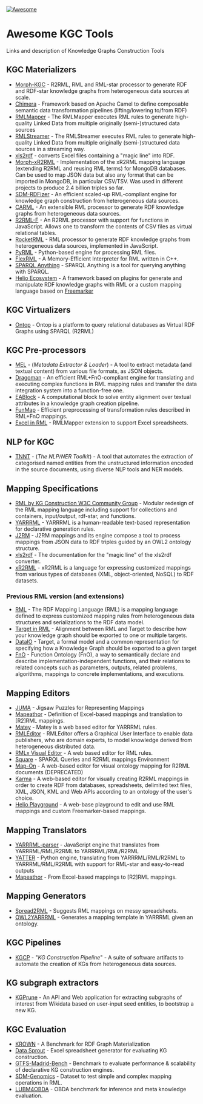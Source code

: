 [![Awesome](https://awesome.re/badge.svg)](https://github.com//kg-construct/awesome-kgc-tools) 

# Awesome KGC Tools

Links and description of Knowledge Graphs Construction Tools

## KGC Materializers
* [Morph-KGC](https://github.com/oeg-upm/morph-kgc) - R2RML, RML and RML-star processor to generate RDF and RDF-star knowledge graphs from heterogeneous data sources at scale.
* [Chimera](https://github.com/cefriel/chimera) - Framework based on Apache Camel to define composable semantic data transformation pipelines (lifting/lowering to/from RDF)
* [RMLMapper](https://github.com/RMLio/rmlmapper-java/) - The RMLMapper executes RML rules to generate high-quality Linked Data from multiple originally (semi-)structured data sources 
* [RMLStreamer](https://github.com/RMLio/RMLStreamer/) - The RMLStreamer executes RML rules to generate high-quality Linked Data from multiple originally (semi-)structured data sources in a streaming way. 
* [xls2rdf](https://github.com/sparna-git/xls2rdf) - converts Excel files containing a "magic line" into RDF.
* [Morph-xR2RML](https://github.com/frmichel/morph-xr2rml/) - Implementation of the xR2RML mapping language (extending R2RML and reusing RML terms) for MongoDB databases. Can be used to map JSON data but also any format that can be imported in MongoDB, in particular CSV/TSV. Was used in different projects to produce 2.4 billion triples so far.
* [SDM-RDFizer](https://github.com/SDM-TIB/SDM-RDFizer) - An efficient scaled-up RML-compliant engine for knowledge graph construction from heterogeneous data sources.
* [CARML](https://github.com/carml/carml) - An extensible RML processor to generate RDF knowledge graphs from heterogeneous data sources.
* [R2RML-F](https://github.com/chrdebru/r2rml) - An R2RML processor with support for functions in JavaScript. Allows one to transform the contents of CSV files as virtual relational tables.
* [RocketRML](https://github.com/semantifyit/RocketRML) - RML processor to generate RDF knowledge graphs from heterogeneous data sources, implemented in JavaScript.
* [PyRML](https://github.com/anuzzolese/pyrml) - Python-based engine for processing RML files.
* [FlexRML](https://github.com/wintechis/flex-rml) - A Memory-Efficient Interpreter for RML written in C++.
* [SPARQL Anything](https://github.com/SPARQL-Anything/sparql.anything) - SPARQL Anything is a tool for querying anything with SPARQL.
* [Helio Ecosystem](https://helio-playground.linkeddata.es/home) - A framework based on plugins for generate and manipulate RDF knowledge graphs with RML or a custom mapping language based on [Freemarker](https://freemarker.apache.org/index.html)
## KGC Virtualizers
* [Ontop](https://github.com/ontop/ontop) - Ontop is a platform to query relational databases as Virtual RDF Graphs using SPARQL (R2RML)

## KGC Pre-processors
* [MEL](https://w3id.org/kgcp/MEL-TNNT/) - (*Metadata Extractor & Loader*) - A tool to extract metadata (and textual content) from various file formats, as JSON objects.
* [Dragoman](https://github.com/SDM-TIB/Dragoman) - An efficient RML+FnO-compliant engine for translating and executing complex functions in RML mapping rules and transfer the data integration system into a function-free one. 
* [EABlock](https://github.com/SDM-TIB/EABlock) - A computational block to solve entity alignment over textual attributes in a knowledge graph creation pipeline. 
* [FunMap](https://github.com/SDM-TIB/FunMap) - Efficient preprocessing of transformation rules described in RML+FnO mappings.
* [Excel in RML](https://www.dfki.uni-kl.de/~mschroeder/demo/excel-rml/) - RMLMapper extension to support Excel spreadsheets.

## NLP for KGC
* [TNNT](https://w3id.org/kgcp/MEL-TNNT/) - (*The NLP/NER Toolkit*) - A tool that automates the extraction of categorised named entities from the unstructured information encoded in the source documents, using diverse NLP tools and NER models.

## Mapping Specifications

* [RML by KG Construction W3C Community Group](https://w3id.org/rml/portal) - Modular redesign of the RML mapping language including support for collections and containers, input/output, rdf-star, and functions.
* [YARRRML](https://rml.io/yarrrml/spec/) - YARRRML is a human-readable text-based representation for declarative generation rules.
* [J2RM](https://w3id.org/kgcp/J2RM/) - J2RM mappings and its engine compose a tool to process mappings from JSON data to RDF triples guided by an OWL2 ontology structure.
* [xls2rdf](https://skos-play.sparna.fr/play/convert?lang=en#documentation) - The documentation for the "magic line" of the xls2rdf converter.
* [xR2RML](https://www.i3s.unice.fr/~fmichel/xr2rml_specification.html) - xR2RML is a language for expressing customized mappings from various types of databases (XML, object-oriented, NoSQL) to RDF datasets.

### Previous RML version (and extensions)
* [RML](https://rml.io/specs/rml/) - The RDF Mapping Language (RML) is a mapping language defined to express customized mapping rules from heterogeneous data structures and serializations to the RDF data model. 
* [Target in RML](https://rml.io/specs/rml-target/) - Alignment between RML and Target to describe how your knowledge graph should be exported to one or multiple targets.
* [DataIO](https://rml.io/specs/dataio/) - Target, a formal model and a common representation for specifying how a Knowledge Graph should be exported to a given target
* [FnO](https://fno.io/rml/) - Function Ontology (FnO), a way to semantically declare and describe implementation-independent functions, and their relations to related concepts such as parameters, outputs, related problems, algorithms, mappings to concrete implementations, and executions.

## Mapping Editors
* [JUMA](https://opengogs.adaptcentre.ie/crottija/juma-r2rml) - Jigsaw Puzzles for Representing Mappings
* [Mapeathor](https://morph.oeg.fi.upm.es/tool/mapeathor) - Definition of Excel-based mappings and translation to [R2]RML mappings.
* [Matey](https://rml.io/yarrrrml/matey/) - Matey is a web based editor for YARRRML rules.
* [RMLEditor](https://github.com/RMLio/rmleditor-ce) - RMLEditor offers a Graphical User Interface to enable data publishers, who are domain experts, to model knowledge derived from heterogeneous distributed data.
* [RMLx Visual Editor](https://pebbie.org/mashup/rml) - A web based editor for RML rules. 
* [Square](https://square.semvis.pl/projects) - SPARQL Queries and R2RML mappings Environment
* [Map-On](https://github.com/arc-lasalle/Map-On) - A web-based editor for visual ontology mapping for R2RML documents (DEPRECATED)
* [Karma](https://usc-isi-i2.github.io/karma/) - A web-based editor for visually creating R2RML mappings in order to create RDF from databases, spreadsheets, delimited text files, XML, JSON, KML and Web APIs according to an ontology of the user's choice.
* [Helio Playground](https://helio-playground.linkeddata.es/) - A web-base playground to edit and use RML mappings and custom Freemarker-based mappings.

## Mapping Translators
* [YARRRML-parser](https://github.com/RMLio/yarrrml-parser) - JavaScript engine that translates from YARRRML/RML/R2RML to YARRRML/RML/R2RML
* [YATTER](https://github.com/oeg-upm/yatter) - Python engine, translating from YARRRML/RML/R2RML to YARRRML/RML/R2RML with support for RML-star and easy-to-read outputs
* [Mapeathor](https://morph.oeg.fi.upm.es/tool/mapeathor) - From Excel-based mappings to [R2]RML mappings.

## Mapping Generators
* [Spread2RML](https://www.dfki.uni-kl.de/~mschroeder/demo/spread2rml/) - Suggests RML mappings on messy spreadsheets.
* [OWL2YARRRML](https://github.com/oeg-upm/owl2yarrrml) - Generates a mapping template in YARRRML given an ontology.

## KGC Pipelines
* [KGCP](http://w3id.org/kgcp/) - "_KG Construction Pipeline_" - A suite of software artifacts to automate the creation of KGs from heterogeneous data sources.

## KG subgraph extractors
* [KGPrune](https://kgprune.loria.fr/) - An API and Web application for extracting subgraphs of interest from Wikidata based on user-input seed entities, to bootstrap a new KG.

## KGC Evaluation
* [KROWN](https://github.com/kg-construct/krown) - A Benchmark for RDF Graph Materialization
* [Data Sprout](https://www.dfki.uni-kl.de/~mschroeder/demo/datasprout/) - Excel spreadsheet generator for evaluating KG construction.
* [GTFS-Madrid-Bench](https://github.com/oeg-upm/gtfs-bench) - Benchmark to evaluate performance & scalability of declarative KG construction engines.
* [SDM-Genomics](https://doi.org/10.6084/m9.figshare.14838342.v1) - Dataset to test simple and complex mapping operations in RML.
* [LUBM4OBDA](https://github.com/oeg-upm/lubm4obda) - OBDA benchmark for inference and meta knowledge evaluation.


